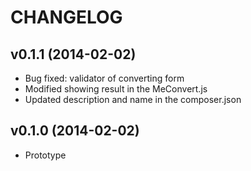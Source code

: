 CHANGELOG
=========
v0.1.1 (2014-02-02)
-------------------
* Bug fixed: validator of converting form
* Modified showing result in the MeConvert.js
* Updated description and name in the composer.json 

v0.1.0 (2014-02-02)
-------------------
+ Prototype